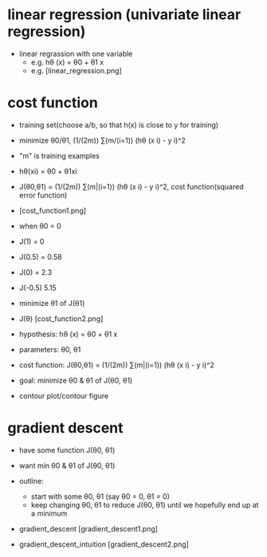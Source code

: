 # linear regression (univariate linear regression)
- linear regrassion with one variable
    - e.g. hθ (x) = θ0 + θ1 x
    - e.g. [linear_regression.png]
    
# cost function 
- training set(choose a/b, so that h(x) is close to y for training)
- minimize θ0/θ1, (1/(2m)) ∑(m/(i=1)) (hθ (x i) - y i)^2
- "m" is training examples
- hθ(xi) = θ0 + θ1xi
- J(θ0,θ1) = (1/(2m)) ∑(m|(i=1)) (hθ (x i) - y i)^2, cost function(squared error function)
- [cost_function1.png]

- when θ0 = 0
- J(1) = 0
- J(0.5) = 0.58
- J(0) = 2.3
- J(-0.5) 5.15
- minimize θ1 of J(θ1)
- J(θ) [cost_function2.png]

- hypothesis: hθ (x) = θ0 + θ1 x
- parameters: θ0, θ1
- cost function: J(θ0,θ1) = (1/(2m)) ∑(m|(i=1)) (hθ (x i) - y i)^2
- goal: minimize θ0 & θ1 of J(θ0, θ1)

- contour plot/contour figure

# gradient descent 
- have some function J(θ0, θ1)
- want min θ0 & θ1 of J(θ0, θ1)
- outline:
    - start with some θ0, θ1 (say θ0 = 0, θ1 = 0)
    - keep changing θ0, θ1 to reduce J(θ0, θ1)
    until we hopefully end up at a minimum 
- gradient_descent [gradient_descent1.png]

- gradient_descent_intuition [gradient_descent2.png]